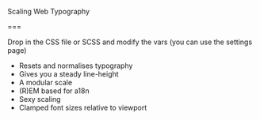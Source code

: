 Scaling Web Typography

===

Drop in the CSS file or SCSS and modify the vars (you can use the settings page)

- Resets and normalises typography
- Gives you a steady line-height
- A modular scale
- (R)EM based for a18n
- Sexy scaling
- Clamped font sizes relative to viewport